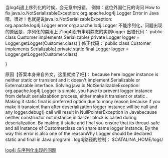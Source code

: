 当log4j遇上序列化的时候，会无意中报错，
例如：这位外国仁兄的询问
How to fix java.io.NotSerializableException: org.apache.log4j.Logger Error in Java
嗯，很对！也就是说java.io.NotSerializableException: org.apache.log4j.Logger error 
org.apache.lo4j.Logger 不能序列化，问题出现的原因是，序列化的类用上了log4j没有申明静态的实例logger
出错代码：
public class Customer implements Serializable{
private Logger logger =   Logger.getLogger(Customer.class)
}
修正代码：
public class Customer implements Serializable{
private static final Logger logger =   Logger.getLogger(Customer.class)
 
}
 
原因【答案本身来自外文，这里就摘了吧】：
 because here logger instance is neither static or transient and it doesn't implement Serializable or Externalzable interface.
Solving java.io.NotSerializableException: org.apache.log4j.Logger   is simple, you have to prevent logger instance from default serializabtion process, either make it transient or static . Making it static final is preferred option due to many reason because if you make it transient than after deserialization logger instance will be null and any logger.debug() call will result in NullPointerException in Javabecause neither constructor not instance initializer block is called during deserialization. By making it static and final you ensure that its thread-safe and all instance of Customerclass can share same logger instance, By the way this error is also one of the reasonWhy Logger should be declared static and final in Java program .
 log4j路径的控制： $CATALINA_HOME/logs/
 
 
[log4j 与序列化出现的问题](http://fxrz12.iteye.com/blog/1870356)